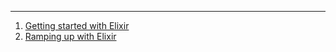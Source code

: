 ---
1. [Getting started with Elixir](https://gitpitch.com/voshawn/functional-meetup/master?p=meetup-01)
1. [Ramping up with Elixir](https://gitpitch.com/voshawn/functional-meetup/master?p=meetup-02)

